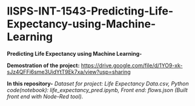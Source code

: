 # llSPS-INT-1543-Predicting-Life-Expectancy-using-Machine-Learning
**Predicting Life Expectancy using Machine Learning-**

**Demostration of the project:** https://drive.google.com/file/d/1YO9-xk-sJz4QFFi6sme3UidYtT9Ek7xa/view?usp=sharing

**In this repository-**
*Dataset for project: Life Expectancy Data.csv,
Python code(notebook): life_expectancy_pred.ipynb,
Front end: flows.json (Built front end with Node-Red tool).*
	

